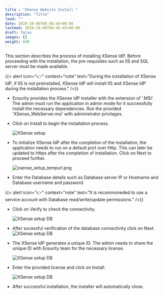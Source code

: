 ```yaml
---
title : "XSense Website Install "
description: "Title"
lead: ""
date: 2020-10-06T08:48:45+00:00
lastmod: 2020-10-06T08:48:45+00:00
draft: false
images: []
weight: 690
---
```


This section describes the process of installing XSense IdP. Before proceeding with the installation, the pre-requisites such as IIS and SQL server must be made available.

{{< alert icon="👉" context="note" text="During the installation of XSense IdP, if IIS is not preinstalled, XSense IdP will install IIS and XSense IdP during the installation process." />}}

* Ensurity provides the XSense IdP installer with the extension of '.MSI'. The admin must run the application in admin mode for it successfully install the necessary dependencies. Run the provided 'XSense_WebServer.msi' with administrator privilages.

* Click on Install to begin the installation process.

    ![XSense setup](images/xsense_setup1.png)

* To initialize XSense IdP after the completion of the installation, the application needs to run on a default port over Http. This can later be updated to Https after the completion of installation. Click on Next to proceed further. 

    ![xsense_setup_tempurl.png](images/xsense_setup_tempurl.png)

* Enter the Database details such as Database server IP or Hostname and Database username and password.

{{< alert icon="👉" context="note" text="It is recommoneded to use a service account with Database read/write/update permissions." />}}

* Click on Verify to check the connectivity. 

    ![XSense setup DB](images/xsense_setup_db.png)

* After sucessful verification of the database connectivity click on Next.
    ![XSense setup DB](images/xsense_setup_db3.png)

* The XSense IdP generates a unique ID. The admin needs to share the unique ID with Ensurity team for the necessary license.

    ![XSense setup DB](images/xsense_setup_license.png)

* Enter the provided license and click on Install.

    ![XSense setup DB](images/xsense_setup_installstart.png)

* After successful installation, the installer will automatically close. 